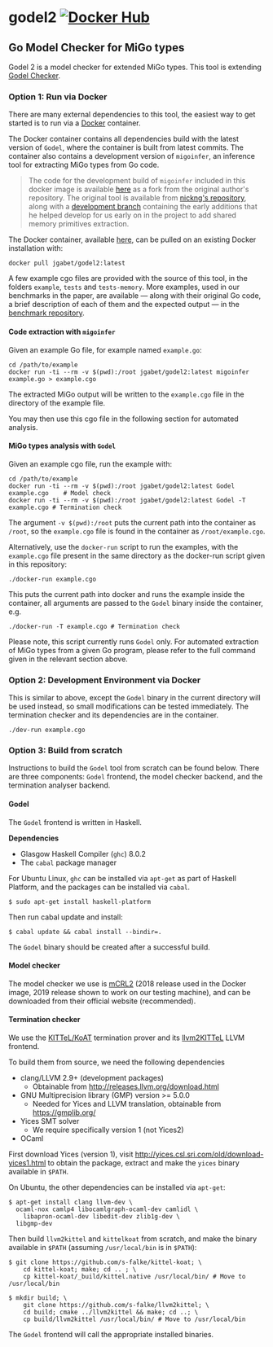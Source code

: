 # godel2 [![Docker Hub](https://img.shields.io/badge/docker-ready-blue.svg)](https://hub.docker.com/r/jgabet/godel2/)

## Go Model Checker for MiGo types

Godel 2 is a model checker for extended MiGo types. 
This tool is extending [Godel Checker](https://bitbucket.org/MobilityReadingGroup/godel-checker).

### Option 1: Run via Docker

There are many external dependencies to this tool, the easiest way to get
started is to run via a [Docker](http://www.docker.com) container.

The Docker container contains all dependencies build with the latest version of 
`Godel`, where the container is built from latest commits. The container also 
contains a development version of `migoinfer`, an inference tool for extracting 
MiGo types from Go code.

> The code for the development build of `migoinfer` included in this docker image 
> is available [here](https://github.com/jujuyuki/gospal) 
> as a fork from the original author's repository. The original 
> tool is available from [nickng's repository](https://github.com/nickng/gospal), 
> along with a [development branch](https://github.com/nickng/gospal/tree/race-wip) 
> containing the early additions that he helped develop for us early on in the project
> to add shared memory primitives extraction.

The Docker container, available [here](https://hub.docker.com/r/jgabet/godel2/), 
can be pulled on an existing Docker installation with:

    docker pull jgabet/godel2:latest

A few example cgo files are provided with the source of this tool, in the folders 
`example`, `tests` and `tests-memory`. More examples, used in our benchmarks in the 
paper, are available — along with their original Go code, a brief description of 
each of them and the expected output — in the 
[benchmark repository](https://github.com/JujuYuki/godel2-benchmark). 

#### Code extraction with `migoinfer`

Given an example Go file, for example named `example.go`:

    cd /path/to/example
    docker run -ti --rm -v $(pwd):/root jgabet/godel2:latest migoinfer example.go > example.cgo

The extracted MiGo output will be written to the `example.cgo` file in the directory of the example file.

You may then use this cgo file in the following section for automated analysis.

#### MiGo types analysis with `Godel`

Given an example cgo file, run the example with:

    cd /path/to/example
    docker run -ti --rm -v $(pwd):/root jgabet/godel2:latest Godel example.cgo    # Model check
    docker run -ti --rm -v $(pwd):/root jgabet/godel2:latest Godel -T example.cgo # Termination check

The argument `-v $(pwd):/root` puts the current path into the container as
`/root`, so the `example.cgo` file is found in the container as
`/root/example.cgo`.

Alternatively, use the `docker-run` script to run the examples, with the `example.cgo` file 
present in the same directory as the docker-run script given in this repository:

    ./docker-run example.cgo

This puts the current path into docker and runs the example inside the container,
all arguments are passed to the `Godel` binary inside the container, e.g.

    ./docker-run -T example.cgo # Termination check

Please note, this script currently runs `Godel` only. For automated extraction of MiGo types from 
a given Go program, please refer to the full command given in the relevant section above.

### Option 2: Development Environment via Docker

This is similar to above, except the `Godel` binary in the current directory
will be used instead, so small modifications can be tested immediately. The
termination checker and its dependencies are in the container.

    ./dev-run example.cgo

### Option 3: Build from scratch

Instructions to build the `Godel` tool from scratch can be found below.
There are three components: `Godel` frontend, the model checker backend,
and the termination analyser backend.

#### Godel

The `Godel` frontend is written in Haskell.

**Dependencies**

- Glasgow Haskell Compiler (`ghc`) 8.0.2
- The `cabal` package manager

For Ubuntu Linux, `ghc` can be installed via `apt-get` as part of Haskell
Platform, and the packages can be installed via `cabal`.

    $ sudo apt-get install haskell-platform

Then run cabal update and install:

    $ cabal update && cabal install --bindir=.

The `Godel` binary should be created after a successful build.

#### Model checker

The model checker we use is
[mCRL2](http://www.mcrl2.org/web/user_manual/index.html) (2018 release used in 
the Docker image, 2019 release shown to work on our testing machine),
and can be downloaded from their official website (recommended).

#### Termination checker

We use the [KITTeL/KoAT](https://github.com/s-falke/kittel-koat) termination
prover and its [llvm2KITTeL](https://github.com/s-falke/llvm2kittel) LLVM frontend.

To build them from source, we need the following dependencies

- clang/LLVM 2.9+ (development packages)
    * Obtainable from http://releases.llvm.org/download.html
- GNU Multiprecision library (GMP) version >= 5.0.0
    * Needed for Yices and LLVM translation, obtainable from https://gmplib.org/
- Yices SMT solver
    * We require specifically version 1 (not Yices2)
- OCaml

First download Yices (version 1), visit
http://yices.csl.sri.com/old/download-yices1.html to obtain the package,
extract and make the `yices` binary available in `$PATH`.

On Ubuntu, the other dependencies can be installed via `apt-get`:

    $ apt-get install clang llvm-dev \
      ocaml-nox camlp4 libocamlgraph-ocaml-dev camlidl \
        libapron-ocaml-dev libedit-dev zlib1g-dev \
      libgmp-dev

Then build `llvm2kittel` and `kittelkoat` from scratch, and make the binary
available in `$PATH` (assuming `/usr/local/bin` is in `$PATH`):

    $ git clone https://github.com/s-falke/kittel-koat; \
        cd kittel-koat; make; cd .. ; \
        cp kittel-koat/_build/kittel.native /usr/local/bin/ # Move to /usr/local/bin

    $ mkdir build; \
        git clone https://github.com/s-falke/llvm2kittel; \
        cd build; cmake ../llvm2kittel && make; cd ..; \
        cp build/llvm2kittel /usr/local/bin/ # Move to /usr/local/bin

The `Godel` frontend will call the appropriate installed binaries.

